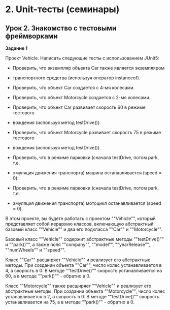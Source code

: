# 2. Unit-тесты (семинары)

## Урок 2. Знакомство с тестовыми фреймворками

**Задание 1**

Проект Vehicle. Написать следующие тесты с использованием JUnit5:

- Проверить, что экземпляр объекта Car также является экземпляром 
- транспортного средства (используя оператор instanceof).

- Проверить, что объект Car создается с 4-мя колесами.

- Проверить, что объект Motorcycle создается с 2-мя колесами.

- Проверить, что объект Car развивает скорость 60 в режиме тестового 
- вождения (используя метод testDrive()).

- Проверить, что объект Motorcycle развивает скорость 75 в режиме тестового 
- вождения (используя метод testDrive()).

- Проверить, что в режиме парковки (сначала testDrive, потом park, т.е. 
- эмуляция движения транспорта) машина останавливается (speed = 0).

- Проверить, что в режиме парковки (сначала testDrive, потом park, т.е. 
- эмуляция движения транспорта) мотоцикл останавливается (speed = 0).

В этом проекте, вы будете работать с проектом ""Vehicle"", который 
представляет собой иерархию классов, включающую абстрактный базовый класс 
""Vehicle"" и два его подкласса ""Car"" и ""Motorcycle"".

Базовый класс ""Vehicle"" содержит абстрактные методы ""testDrive()"" и 
""park()"", а также поля ""company"", ""model"", ""yearRelease"", 
""numWheels"" и ""speed"".

Класс ""Car"" расширяет ""Vehicle"" и реализует его абстрактные методы. 
При создании объекта ""Car"", число колес устанавливается в 4, а скорость 
в 0. В методе ""testDrive()"" скорость устанавливается на 60, а в методе 
""park()"" - обратно в 0.

Класс ""Motorcycle"" также расширяет ""Vehicle"" и реализует его абстрактные 
методы. При создании объекта ""Motorcycle"", число колес устанавливается в 
2, а скорость в 0. В методе ""testDrive()"" скорость устанавливается на 75, 
а в методе ""park()"" - обратно в 0.


